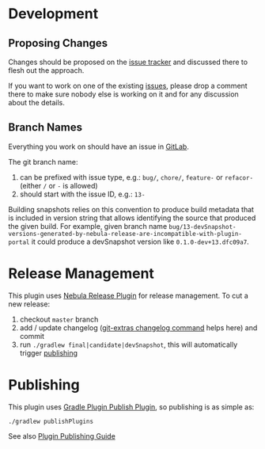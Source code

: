 # Development

## Proposing Changes

Changes should be proposed on the [issue tracker][issues] and discussed
there to flesh out the approach.

If you want to work on one of the existing [issues][], please drop a
comment there to make sure nobody else is working on it and for any
discussion about the details.

## Branch Names

Everything you work on should have an issue in [GitLab][issues].

The git branch name:

1. can be prefixed with issue type, e.g.: `bug/`, `chore/`, `feature-`
   or `refacor-` (either `/` or `-` is allowed)
1. should start with the issue ID, e.g.: `13-`

Building snapshots relies on this convention to produce build metadata
that is included in version string that allows identifying the source
that produced the given build. For example, given branch name
`bug/13-devSnapshot-versions-generated-by-nebula-release-are-incompatible-with-plugin-portal`
it could produce a devSnapshot version like `0.1.0-dev+13.dfc09a7`.

# Release Management

This plugin uses
[Nebula Release Plugin](https://github.com/nebula-plugins/nebula-release-plugin)
for release management. To cut a new release:

1. checkout `master` branch
1. add / update changelog
   ([git-extras changelog command](https://github.com/tj/git-extras/blob/master/Commands.md#git-changelog)
   helps here) and commit
1. run `./gradlew final|candidate|devSnapshot`, this will automatically
   trigger [publishing](#publishing)

# Publishing

This plugin uses
[Gradle Plugin Publish Plugin](https://plugins.gradle.org/docs/publish-plugin),
so publishing is as simple as:

```
./gradlew publishPlugins
```

See also [Plugin Publishing Guide](https://guides.gradle.org/publishing-plugins-to-gradle-plugin-portal/)


[issues]: https://gitlab.com/grabl/grabl/issues
